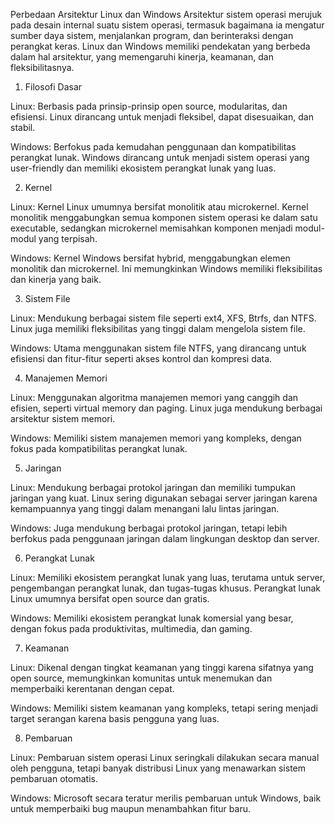Perbedaan Arsitektur Linux dan Windows
Arsitektur sistem operasi merujuk pada desain internal suatu sistem operasi, termasuk bagaimana ia mengatur sumber daya sistem, menjalankan program, dan berinteraksi dengan perangkat keras. Linux dan Windows memiliki pendekatan yang berbeda dalam hal arsitektur, yang memengaruhi kinerja, keamanan, dan fleksibilitasnya.

1. Filosofi Dasar
   
Linux: Berbasis pada prinsip-prinsip open source, modularitas, dan efisiensi. Linux dirancang untuk menjadi fleksibel, dapat disesuaikan, dan stabil.

Windows: Berfokus pada kemudahan penggunaan dan kompatibilitas perangkat lunak. Windows dirancang untuk menjadi sistem operasi yang user-friendly dan memiliki ekosistem perangkat lunak yang luas.

2. Kernel

Linux: Kernel Linux umumnya bersifat monolitik atau microkernel. Kernel monolitik menggabungkan semua komponen sistem operasi ke dalam satu executable, sedangkan microkernel memisahkan komponen menjadi modul-modul yang terpisah.

Windows: Kernel Windows bersifat hybrid, menggabungkan elemen monolitik dan microkernel. Ini memungkinkan Windows memiliki fleksibilitas dan kinerja yang baik.

3. Sistem File

Linux: Mendukung berbagai sistem file seperti ext4, XFS, Btrfs, dan NTFS. Linux juga memiliki fleksibilitas yang tinggi dalam mengelola sistem file.

Windows: Utama menggunakan sistem file NTFS, yang dirancang untuk efisiensi dan fitur-fitur seperti akses kontrol dan kompresi data.

4. Manajemen Memori

Linux: Menggunakan algoritma manajemen memori yang canggih dan efisien, seperti virtual memory dan paging. Linux juga mendukung berbagai arsitektur sistem memori.

Windows: Memiliki sistem manajemen memori yang kompleks, dengan fokus pada kompatibilitas perangkat lunak.

5. Jaringan

Linux: Mendukung berbagai protokol jaringan dan memiliki tumpukan jaringan yang kuat. Linux sering digunakan sebagai server jaringan karena kemampuannya yang tinggi dalam menangani lalu lintas jaringan.

Windows: Juga mendukung berbagai protokol jaringan, tetapi lebih berfokus pada penggunaan jaringan dalam lingkungan desktop dan server.

6. Perangkat Lunak

Linux: Memiliki ekosistem perangkat lunak yang luas, terutama untuk server, pengembangan perangkat lunak, dan tugas-tugas khusus. Perangkat lunak Linux umumnya bersifat open source dan gratis.

Windows: Memiliki ekosistem perangkat lunak komersial yang besar, dengan fokus pada produktivitas, multimedia, dan gaming.

7. Keamanan

Linux: Dikenal dengan tingkat keamanan yang tinggi karena sifatnya yang open source, memungkinkan komunitas untuk menemukan dan memperbaiki kerentanan dengan cepat.

Windows: Memiliki sistem keamanan yang kompleks, tetapi sering menjadi target serangan karena basis pengguna yang luas.

8. Pembaruan

Linux: Pembaruan sistem operasi Linux seringkali dilakukan secara manual oleh pengguna, tetapi banyak distribusi Linux yang menawarkan sistem pembaruan otomatis.

Windows: Microsoft secara teratur merilis pembaruan untuk Windows, baik untuk memperbaiki bug maupun menambahkan fitur baru.
